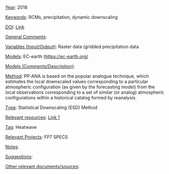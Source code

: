 <ins>Year</ins>: 2018

<ins>Keywords</ins>: RCMs, precipitation, dynamic downscaling 

<ins>DOI</ins>: [Link](https://doi.org/10.1016/j.cliser.2017.06.004) 

<ins>General Comments</ins>: 

<ins>Variables (Input/Output)</ins>: Raster data (gridded precipitation data 

<ins>Models</ins>: EC-earth (https://ec-earth.org/

<ins>Models (Comments/Description)</ins>: 

<ins>Method</ins>: PP-ANA is based on the popular analogue technique, which estimates the local downscaled values corresponding to a particular atmospheric configuration (as given by the forecasting model) from the local observations corresponding to a
set of similar (or analog) atmospheric configurations within a historical catalog formed by reanalysis.
 
<ins>Type</ins>: Statistical Downscaling (ESD) Method 

<ins>Relevant resources</ins>: [Link 1]("https://doi.org/10.5194/gmd-9-1937-2016") 

<ins>Tag</ins>: Heatwave

<ins>Relevant Projects</ins>: FP7 SPECS

<ins>Notes</ins>: 

<ins>Suggestions</ins>: 

<ins>Other relevant documents/sources</ins>: 